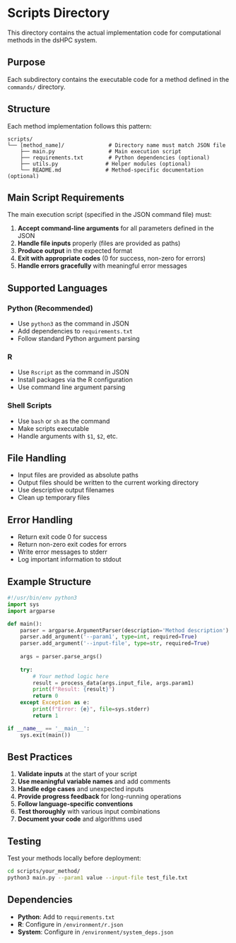 # Scripts Directory

This directory contains the actual implementation code for computational methods in the dsHPC system.

## Purpose

Each subdirectory contains the executable code for a method defined in the `commands/` directory.

## Structure

Each method implementation follows this pattern:
```
scripts/
└── [method_name]/              # Directory name must match JSON file
    ├── main.py                 # Main execution script
    ├── requirements.txt        # Python dependencies (optional)
    ├── utils.py               # Helper modules (optional)
    └── README.md              # Method-specific documentation (optional)
```

## Main Script Requirements

The main execution script (specified in the JSON command file) must:

1. **Accept command-line arguments** for all parameters defined in the JSON
2. **Handle file inputs** properly (files are provided as paths)
3. **Produce output** in the expected format
4. **Exit with appropriate codes** (0 for success, non-zero for errors)
5. **Handle errors gracefully** with meaningful error messages

## Supported Languages

### Python (Recommended)
- Use `python3` as the command in JSON
- Add dependencies to `requirements.txt`
- Follow standard Python argument parsing

### R
- Use `Rscript` as the command in JSON
- Install packages via the R configuration
- Use command line argument parsing

### Shell Scripts
- Use `bash` or `sh` as the command
- Make scripts executable
- Handle arguments with `$1`, `$2`, etc.

## File Handling

- Input files are provided as absolute paths
- Output files should be written to the current working directory
- Use descriptive output filenames
- Clean up temporary files

## Error Handling

- Return exit code 0 for success
- Return non-zero exit codes for errors
- Write error messages to stderr
- Log important information to stdout

## Example Structure

```python
#!/usr/bin/env python3
import sys
import argparse

def main():
    parser = argparse.ArgumentParser(description='Method description')
    parser.add_argument('--param1', type=int, required=True)
    parser.add_argument('--input-file', type=str, required=True)
    
    args = parser.parse_args()
    
    try:
        # Your method logic here
        result = process_data(args.input_file, args.param1)
        print(f"Result: {result}")
        return 0
    except Exception as e:
        print(f"Error: {e}", file=sys.stderr)
        return 1

if __name__ == '__main__':
    sys.exit(main())
```

## Best Practices

1. **Validate inputs** at the start of your script
2. **Use meaningful variable names** and add comments
3. **Handle edge cases** and unexpected inputs
4. **Provide progress feedback** for long-running operations
5. **Follow language-specific conventions**
6. **Test thoroughly** with various input combinations
7. **Document your code** and algorithms used

## Testing

Test your methods locally before deployment:
```bash
cd scripts/your_method/
python3 main.py --param1 value --input-file test_file.txt
```

## Dependencies

- **Python**: Add to `requirements.txt`
- **R**: Configure in `/environment/r.json`
- **System**: Configure in `/environment/system_deps.json`
